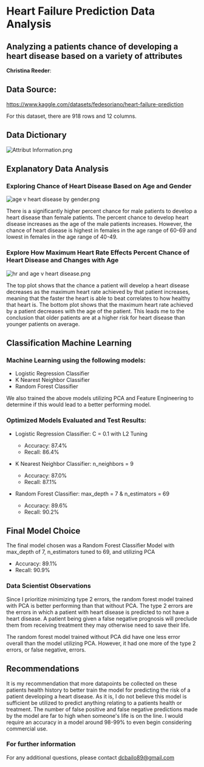 # Heart Failure Prediction Data Analysis
## Analyzing a patients chance of developing a heart disease based on a variety of attributes

**Christina Reeder**: 

## Data Source:
https://www.kaggle.com/datasets/fedesoriano/heart-failure-prediction

For this dataset, there are 918 rows and 12 columns.

## Data Dictionary
![Attribut Information.png](https://github.com/dcreeder89/Heart-Failure-Prediction-Data-Analysis/blob/main/Attribute%20Information.png)


## Explanatory Data Analysis

### Exploring Chance of Heart Disease Based on Age and Gender
   
![age v heart disease by gender.png](https://github.com/dcreeder89/Heart-Failure-Prediction-Data-Analysis/blob/main/age%20v%20heart%20disease%20by%20gender.png)

There is a significantly higher percent chance for male patients to develop a heart disease than female patients. The percent chance to develop heart disease increases as the age of the male patients increases. However, the chance of heart disease is highest in females in the age range of 60-69 and lowest in females in the age range of 40-49. 

### Explore How Maximum Heart Rate Effects Percent Chance of Heart Disease and Changes with Age

![hr and age v heart disease.png](https://github.com/dcreeder89/Heart-Failure-Prediction-Data-Analysis/blob/main/hr%20and%20age%20v%20heart%20disease.png)

The top plot shows that the chance a patient will develop a heart disease decreases as the maximum heart rate achieved by that patient increases, meaning that the faster the heart is able to beat correlates to how healthy that heart is. The bottom plot shows that the maximum heart rate achieved by a patient decreases with the age of the patient. This leads me to the conclusion that older patients are at a higher risk for heart disease than younger patients on average. 


## Classification Machine Learning

### Machine Learning using the following models:
  - Logistic Regression Classifier
  - K Nearest Neighbor Classifier
  - Random Forest Classifier

We also trained the above models utilizing PCA and Feature Engineering to determine if this would lead to a better performing model. 


### Optimized Models Evaluated and Test Results: 
  - Logistic Regression Classifier: C = 0.1 with L2 Tuning
      - Accuracy: 87.4%
      - Recall: 86.4%

  - K Nearest Neighbor Classifier: n_neighbors = 9
      - Accuracy: 87.0%
      - Recall: 87.1%
      
   - Random Forest Classifier: max_depth = 7 & n_estimators = 69
      - Accuracy: 89.6%
      - Recall: 90.2%


## Final Model Choice
The final model chosen was a Random Forest Classifier Model with max_depth of 7, n_estimators tuned to 69, and utilizing PCA
- Accuracy: 89.1%
- Recall: 90.9%


### Data Scientist Observations
Since I prioritize minimizing type 2 errors, the random forest model trained with PCA is better performing than that without PCA. The type 2 errors are the errors in which a patient with heart disease is predicted to not have a heart disease. A patient being given a false negative prognosis will preclude them from receiving treatment they may otherwise need to save their life. 

The random forest model trained without PCA did have one less error overall than the model utilizing PCA. However, it had one more of the type 2 errors, or false negative, errors. 


## Recommendations
It is my recommendation that more datapoints be collected on these patients health history to better train the model for predicting the risk of a patient developing a heart disease. As it is, I do not believe this model is sufficient be utilized to predict anything relating to a patients health or treatment. The number of false positive and false negative predictions made by the model are far to high when someone's life is on the line. I would require an accuracy in a model around 98-99% to even begin considering commercial use. 


### For further information
For any additional questions, please contact dcbailo89@gmail.com

